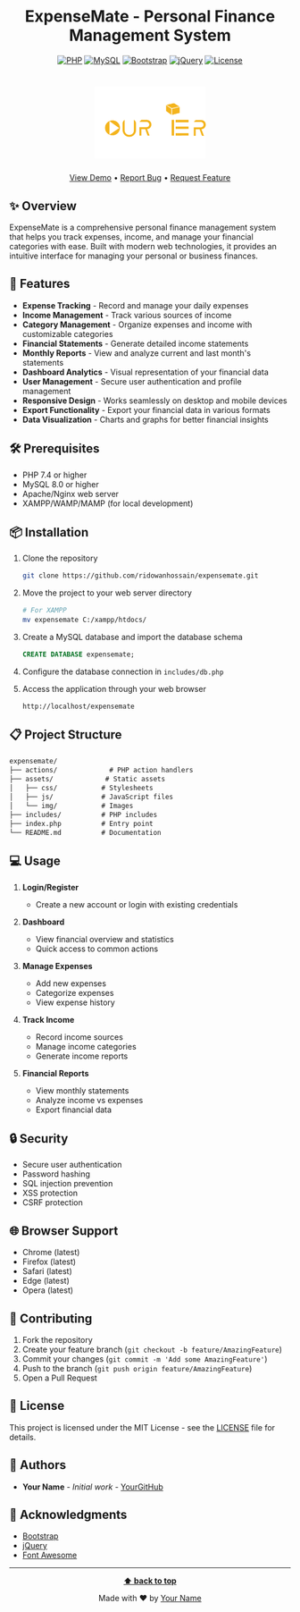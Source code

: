 <div align="center">

# ExpenseMate - Personal Finance Management System

[![PHP](https://img.shields.io/badge/PHP-7.4+-777BB4.svg?style=flat&logo=php&logoColor=white)](https://php.net/)
[![MySQL](https://img.shields.io/badge/MySQL-8.0+-4479A1.svg?style=flat&logo=mysql&logoColor=white)](https://www.mysql.com/)
[![Bootstrap](https://img.shields.io/badge/Bootstrap-5.0+-7952B3.svg?style=flat&logo=bootstrap&logoColor=white)](https://getbootstrap.com/)
[![jQuery](https://img.shields.io/badge/jQuery-3.6+-0769AD.svg?style=flat&logo=jquery&logoColor=white)](https://jquery.com/)
[![License](https://img.shields.io/badge/License-MIT-green.svg)](LICENSE)

<h1 align="center">
  <img src="assets/img/logo.png" alt="ExpenseMate Logo" width="200">
</h1>

[View Demo](https://your-demo-link.com) • 
[Report Bug](https://github.com/yourusername/expensemate/issues) • 
[Request Feature](https://github.com/yourusername/expensemate/issues)

</div>

## ✨ Overview

ExpenseMate is a comprehensive personal finance management system that helps you track expenses, income, and manage your financial categories with ease. Built with modern web technologies, it provides an intuitive interface for managing your personal or business finances.

## 🚀 Features

- **Expense Tracking** - Record and manage your daily expenses
- **Income Management** - Track various sources of income
- **Category Management** - Organize expenses and income with customizable categories
- **Financial Statements** - Generate detailed income statements
- **Monthly Reports** - View and analyze current and last month's statements
- **Dashboard Analytics** - Visual representation of your financial data
- **User Management** - Secure user authentication and profile management
- **Responsive Design** - Works seamlessly on desktop and mobile devices
- **Export Functionality** - Export your financial data in various formats
- **Data Visualization** - Charts and graphs for better financial insights

## 🛠️ Prerequisites

- PHP 7.4 or higher
- MySQL 8.0 or higher
- Apache/Nginx web server
- XAMPP/WAMP/MAMP (for local development)

## 📦 Installation

1. Clone the repository
   ```bash
   git clone https://github.com/ridowanhossain/expensemate.git
   ```

2. Move the project to your web server directory
   ```bash
   # For XAMPP
   mv expensemate C:/xampp/htdocs/
   ```

3. Create a MySQL database and import the database schema
   ```sql
   CREATE DATABASE expensemate;
   ```

4. Configure the database connection in `includes/db.php`

5. Access the application through your web browser
   ```
   http://localhost/expensemate
   ```

## 📋 Project Structure

```
expensemate/
├── actions/             # PHP action handlers
├── assets/             # Static assets
│   ├── css/           # Stylesheets
│   ├── js/            # JavaScript files
│   └── img/           # Images
├── includes/          # PHP includes
├── index.php          # Entry point
└── README.md          # Documentation
```

## 💻 Usage

1. **Login/Register**
   - Create a new account or login with existing credentials

2. **Dashboard**
   - View financial overview and statistics
   - Quick access to common actions

3. **Manage Expenses**
   - Add new expenses
   - Categorize expenses
   - View expense history

4. **Track Income**
   - Record income sources
   - Manage income categories
   - Generate income reports

5. **Financial Reports**
   - View monthly statements
   - Analyze income vs expenses
   - Export financial data

## 🔒 Security

- Secure user authentication
- Password hashing
- SQL injection prevention
- XSS protection
- CSRF protection

## 🌐 Browser Support

- Chrome (latest)
- Firefox (latest)
- Safari (latest)
- Edge (latest)
- Opera (latest)

## 🤝 Contributing

1. Fork the repository
2. Create your feature branch (`git checkout -b feature/AmazingFeature`)
3. Commit your changes (`git commit -m 'Add some AmazingFeature'`)
4. Push to the branch (`git push origin feature/AmazingFeature`)
5. Open a Pull Request

## 📄 License

This project is licensed under the MIT License - see the [LICENSE](LICENSE) file for details.

## 👥 Authors

- **Your Name** - *Initial work* - [YourGitHub](https://github.com/yourusername)

## 🙏 Acknowledgments

- [Bootstrap](https://getbootstrap.com)
- [jQuery](https://jquery.com)
- [Font Awesome](https://fontawesome.com)

---

<div align="center">

**[⬆ back to top](#expensemate---personal-finance-management-system)**

Made with ❤️ by [Your Name](https://github.com/yourusername)

</div>